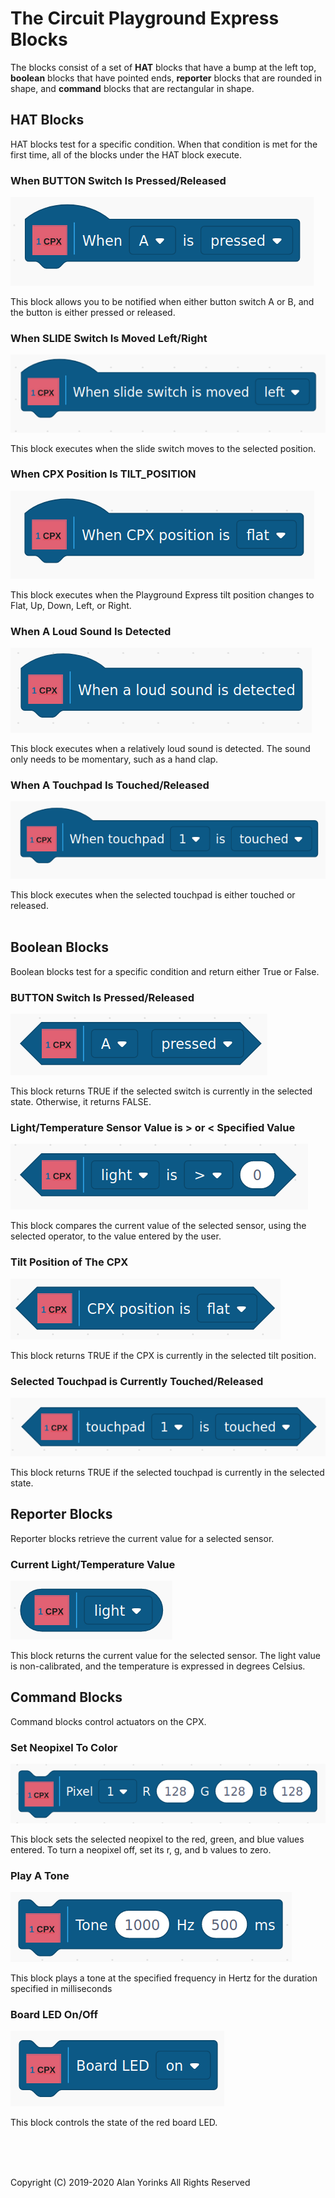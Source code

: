 # The Circuit Playground Express Blocks

The blocks consist of a set of **HAT** blocks that have a bump at the left top,
**boolean** blocks that have pointed ends, **reporter** blocks that are rounded in shape,
and **command** blocks that are rectangular in shape.

## HAT Blocks

HAT blocks test for a specific condition. When that condition is met for
the first time, all of the blocks under the HAT block execute.

### When BUTTON Switch Is Pressed/Released
<img src="../images/cpx_hat_when_a.png" >


This block allows you to be notified when either button switch A or B, and the button is
either pressed or released.

### When SLIDE Switch Is Moved Left/Right
<img src="../images/cpx_hat_when_slide.png" >

This block executes when the slide switch moves to the selected position.

### When CPX Position Is TILT_POSITION
<img src="../images/cpx_hat_when_position.png" >

This block executes when the Playground Express tilt position changes to
Flat, Up, Down, Left, or Right.

### When A Loud Sound Is Detected
<img src="../images/cpx_hat_when_sound.png" >

This block executes when a relatively loud sound is detected. The sound
only needs to be momentary, such as a hand clap.

### When A Touchpad Is Touched/Released
<img src="../images/cpx_hat_when_touch.png" >

This block executes when the selected touchpad is either touched
or released.
<br>
<br>

## Boolean Blocks

Boolean blocks test for a specific condition and return either True or False.

### BUTTON Switch Is Pressed/Released
<img src="../images/cpx_boolean_a_pressed.png" >

This block returns TRUE if the selected switch is currently in the selected
state. Otherwise, it returns FALSE.

### Light/Temperature Sensor Value is > or < Specified Value

<img src="../images/cpx_boolean_light.png" >

This block compares the current value of the selected sensor,
using the selected operator, to the value entered by the user.

### Tilt Position of The CPX

<img src="../images/cpx_boolean_position.png" >

This block returns TRUE if the CPX is currently in the selected
tilt position.

### Selected Touchpad is Currently Touched/Released

<img src="../images/cpx_boolean_touch.png" >

This block returns TRUE if the selected touchpad is currently in the
selected state.

## Reporter Blocks

Reporter blocks retrieve the current value for a selected sensor.


### Current Light/Temperature Value

<img src="../images/cpx_reporter_light.png" >

This block returns the current value for the selected sensor.
The light value is non-calibrated, and the temperature is expressed
in degrees Celsius.


## Command Blocks

Command blocks control actuators on the CPX.

### Set Neopixel To Color

<img src="../images/cpx_command_neopixel.png" >

This block sets the selected neopixel to the red, green, and blue values
entered. To turn a neopixel off, set its r, g, and b values to zero.

### Play A Tone

<img src="../images/cpx_command_tone.png" >

This block plays a tone at the specified frequency in Hertz for the duration
specified in milliseconds

### Board LED On/Off

<img src="../images/cpx_command_boardLED.png" >

This block controls the state of the red board LED.


 <br> <br> <br>


Copyright (C) 2019-2020 Alan Yorinks All Rights Reserved
